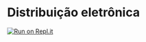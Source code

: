 # Distribuição eletrônica
[![Run on Repl.it](https://repl.it/badge/github/Mikael-R/eletronic_distribution)](https://repl.it/github/Mikael-R/eletronic_distribution)